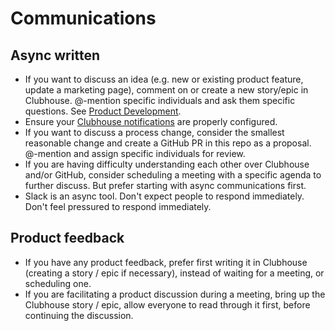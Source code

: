 # Communications

## Async written

- If you want to discuss an idea (e.g. new or existing product feature, update a marketing page), comment on or create a new story/epic in Clubhouse. @-mention specific individuals and ask them specific questions. See [Product Development](../product-development/README.md).
- Ensure your [Clubhouse notifications](https://help.clubhouse.io/hc/en-us/sections/201543416-Notifications) are properly configured.
- If you want to discuss a process change, consider the smallest reasonable change and create a GitHub PR in this repo as a proposal. @-mention and assign specific individuals for review.
- If you are having difficulty understanding each other over Clubhouse and/or GitHub, consider scheduling a meeting with a specific agenda to further discuss. But prefer starting with async communications first.
- Slack is an async tool. Don't expect people to respond immediately. Don't feel pressured to respond immediately.

## Product feedback

- If you have any product feedback, prefer first writing it in Clubhouse (creating a story / epic if necessary), instead of waiting for a meeting, or scheduling one.
- If you are facilitating a product discussion during a meeting, bring up the Clubhouse story / epic, allow everyone to read through it first, before continuing the discussion.
